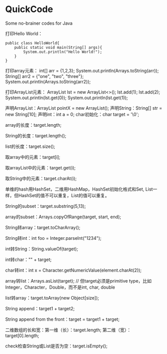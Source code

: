 # QuickCode
Some no-brainer codes for Java

打印Hello World：

    public class HelloWorld{
        public static void main(String[] args){
            System.out.println("Hello World!");
        }
    }

打印array元素：
    int[] arr = {1,2,3};
    System.out.println(Arrays.toString(arr));
    String[] arr2 = {"one", "two", "three"};
    System.out.println(Arrays.toString(arr2));

打印ArrayList元素：
    ArrayList<Integer> lst = new ArrayList<>();
    lst.add(1);
    lst.add(2);
    System.out.println(lst.get(0));
    System.out.println(lst.get(1));

声明ArrayList：ArrayList<Integer> pointX = new ArrayList<Integer>();
声明String：String[] str = new String[10];
声明int：int a = 0;
char初始化：char target = '\0';


array的长度：target.length;

String的长度：target.length();

list的长度：target.size();


取array中的元素：target[i];

取arrayList中的元素：target.get(i);

取String中的元素：target.charAt(i);


单维的hash用HashSet，二维用HashMap，HashSet初始化格式和Set, List一样，但HashSet的值不可以重复，List的值可以重复。


String的subset：target.substring(5,13);

array的subset：Arrays.copyOfRange(target, start, end);


String转array：target.toCharArray();

String转int：int foo = Integer.parseInt("1234");

int转String：String.valueOf(target);

int转char："" + target;

char转int：int x = Character.getNumericValue(element.charAt(2));

array转list：Arrays.asList(target); // 但target必须是primitive type，比如Integer，Character，Double，而不是int, char, double

list转array：target.toArray(new Object[size]);


String append：target1 + target2;

String append from the front：target = target1 + target;


二维数组的长和宽：第一维（长）：target.length; 第二维（宽）：target[0].length;


check检查String或List是否为空：target.isEmpty();
